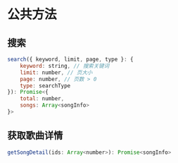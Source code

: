 # 公共方法

## 搜索
````js
search({ keyword, limit, page, type }: {
    keyword: string, // 搜索关键词
    limit: number, // 页大小
    page: number, // 页数 > 0
    type: searchType
}): Promise<{
    total: number,
    songs: Array<songInfo>
}>
````

## 获取歌曲详情
````js
getSongDetail(ids: Array<number>): Promise<songInfo>
````